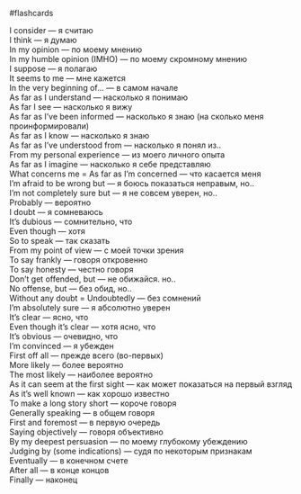 #flashcards 

I consider — я считаю  
I think — я думаю  
In my opinion — по моему мнению  
In my humble opinion (IMHO) — по моему скромному мнению  
I suppose — я полагаю  
It seems to me — мне кажется  
In the very beginning of… — в самом начале  
As far as I understand — насколько я понимаю  
As far I see — насколько я вижу  
As far as I’ve been informed — насколько я знаю (на сколько меня проинформировали)  
As far as I know — насколько я знаю  
As far as I’ve understood from — насколько я понял из..  
From my personal experience — из моего личного опыта  
As far as I imagine — насколько я себе представляю  
What concerns me = As far as I’m concerned — что касается меня  
I’m afraid to be wrong but — я боюсь показаться неправым, но..  
I’m not completely sure but — я не совсем уверен, но..  
Probably — вероятно  
I doubt — я сомневаюсь  
It’s dubious — сомнительно, что  
Even though — хотя  
So to speak — так сказать  
From my point of view — с моей точки зрения  
To say frankly — говоря откровенно  
To say honesty — честно говоря  
Don’t get offended, but — не обижайся. но..  
No offense, but — без обид, но..  
Without any doubt = Undoubtedly — без сомнений  
I’m absolutely sure — я абсолютно уверен  
It’s clear — ясно, что  
Even though it’s clear — хотя ясно, что  
It’s obvious — очевидно, что  
I’m convinced — я убежден  
First off all — прежде всего (во-первых)  
More likely — более вероятно  
The most likely — наиболее вероятно  
As it can seem at the first sight — как может показаться на первый взгляд  
As it’s well known — как хорошо известно  
To make a long story short — короче говоря  
Generally speaking — в общем говоря  
First and foremost — в первую очередь  
Saying objectively — говоря объективно  
By my deepest persuasion — по моему глубокому убеждению  
Judging by (some indications) — судя по некоторым признакам  
Eventually — в конечном счете  
After all — в конце концов  
Finally — наконец
